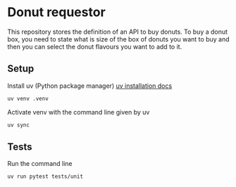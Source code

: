 # Donut requestor

This repository stores the definition of an API to buy donuts.
To buy a donut box, you need to state what is size of the box of donuts you want to buy and then you can select the donut flavours you want to add to it.

## Setup

Install uv (Python package manager)
[uv installation docs](https://docs.astral.sh/uv/getting-started/installation/)

```bash
uv venv .venv
````

Activate venv with the command line given by uv

```bash
uv sync
```

## Tests

Run the command line
```bash
uv run pytest tests/unit
```
